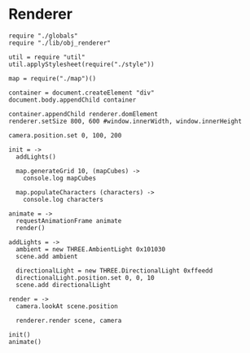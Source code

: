 Renderer
========

    require "./globals"
    require "./lib/obj_renderer"

    util = require "util"
    util.applyStylesheet(require("./style"))

    map = require("./map")()

    container = document.createElement "div"
    document.body.appendChild container

    container.appendChild renderer.domElement
    renderer.setSize 800, 600 #window.innerWidth, window.innerHeight

    camera.position.set 0, 100, 200

    init = ->
      addLights()

      map.generateGrid 10, (mapCubes) ->
        console.log mapCubes
      
      map.populateCharacters (characters) ->
        console.log characters

    animate = ->
      requestAnimationFrame animate
      render()

    addLights = ->
      ambient = new THREE.AmbientLight 0x101030
      scene.add ambient

      directionalLight = new THREE.DirectionalLight 0xffeedd
      directionalLight.position.set 0, 0, 10
      scene.add directionalLight

    render = ->
      camera.lookAt scene.position

      renderer.render scene, camera

    init()
    animate()
